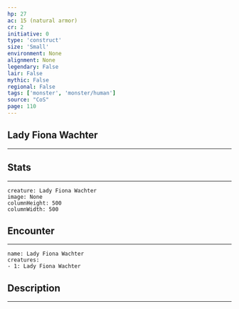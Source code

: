 ```yaml
---
hp: 27
ac: 15 (natural armor)
cr: 2
initiative: 0
type: 'construct'    
size: 'Small'
environment: None
alignment: None
legendary: False
lair: False
mythic: False
regional: False
tags: ['monster', 'monster/human']
source: "CoS"
page: 110
---
```


## Lady Fiona Wachter
---



## Stats
---

```statblock
creature: Lady Fiona Wachter
image: None
columnHeight: 500
columnWidth: 500
```

## Encounter
---

```encounter-table
name: Lady Fiona Wachter
creatures:
- 1: Lady Fiona Wachter
```

## Description
---




